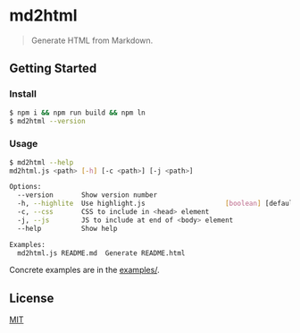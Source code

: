 # md2html

> Generate HTML from Markdown.

## Getting Started

### Install

```sh
$ npm i && npm run build && npm ln
$ md2html --version
```

### Usage

```sh
$ md2html --help
md2html.js <path> [-h] [-c <path>] [-j <path>]

Options:
  --version       Show version number                                  [boolean]
  -h, --highlite  Use highlight.js                    [boolean] [default: false]
  -c, --css       CSS to include in <head> element                       [array]
  -j, --js        JS to include at end of <body> element                 [array]
  --help          Show help                                            [boolean]

Examples:
  md2html.js README.md  Generate README.html

```

Concrete examples are in the [examples/](examples/).

## License

[MIT](LICENSE)

